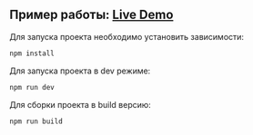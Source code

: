 <h2>Пример работы: <a href='https://test-editor-la50.onrender.com/' alt='example work'>Live Demo</a></h2>

Для запуска проекта необходимо установить зависимости:

```sh
npm install
```

Для запуска проекта в dev режиме:

```sh
npm run dev
```

Для сборки проекта в build версию:

```sh
npm run build
```
